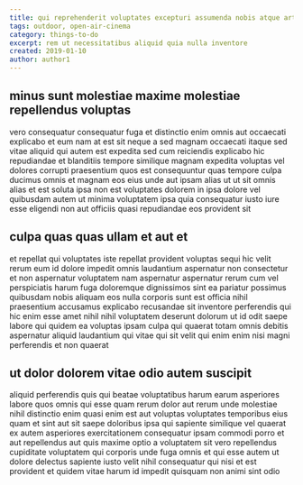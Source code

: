 ```yaml
---
title: qui reprehenderit voluptates excepturi assumenda nobis atque article 5698
tags: outdoor, open-air-cinema
category: things-to-do
excerpt: rem ut necessitatibus aliquid quia nulla inventore
created: 2019-01-10
author: author1
---
```


## minus sunt molestiae maxime molestiae repellendus voluptas

vero consequatur consequatur fuga et distinctio enim omnis aut occaecati explicabo et eum nam at est sit neque a sed magnam occaecati itaque sed vitae aliquid qui autem est expedita sed cum reiciendis explicabo hic repudiandae et blanditiis tempore similique magnam expedita voluptas vel dolores corrupti praesentium quos est consequuntur quas tempore culpa ducimus omnis et magnam eos eius unde aut ipsam alias ut ut sit omnis alias et est soluta ipsa non est voluptates dolorem in ipsa dolore vel quibusdam autem ut minima voluptatem ipsa quia consequatur iusto iure esse eligendi non aut officiis quasi repudiandae eos provident sit

## culpa quas quas ullam et aut et

et repellat qui voluptates iste repellat provident voluptas sequi hic velit rerum eum id dolore impedit omnis laudantium aspernatur non consectetur et non aspernatur voluptatem nam aspernatur aspernatur rerum cum vel perspiciatis harum fuga doloremque dignissimos sint ea pariatur possimus quibusdam nobis aliquam eos nulla corporis sunt est officia nihil praesentium accusamus explicabo recusandae sit inventore perferendis qui hic enim esse amet nihil nihil voluptatem deserunt dolorum ut id odit saepe labore qui quidem ea voluptas ipsam culpa qui quaerat totam omnis debitis aspernatur aliquid laudantium qui vitae qui sit velit qui enim enim nisi magni perferendis et non quaerat

## ut dolor dolorem vitae odio autem suscipit

aliquid perferendis quis qui beatae voluptatibus harum earum asperiores labore quos omnis qui esse quam rerum dolor aut rerum unde molestiae nihil distinctio enim quasi enim est aut voluptas voluptates temporibus eius quam et sint aut sit saepe doloribus ipsa qui sapiente similique vel quaerat ex autem asperiores exercitationem consequatur ipsam commodi porro et aut repellendus aut quis maxime optio a voluptatem sit vero repellendus cupiditate voluptatem qui corporis unde fuga omnis et qui esse autem ut dolore delectus sapiente iusto velit nihil consequatur qui nisi et est provident et quidem vitae harum id impedit quisquam non animi sint odio
